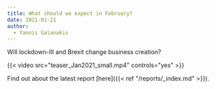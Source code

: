 ```yaml
---
title: What should we expect in February? 
date: 2021-01-21
author: 
  - Yannis Galanakis
---
```


Will lockdown-III and Brexit change business creation?

<!--more-->

{{< video src="teaser_Jan2021_small.mp4" controls="yes" >}}


Find out about the latest report [here]({{< ref "/reports/_index.md" >}}).
